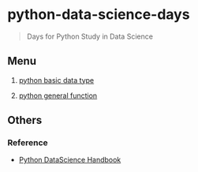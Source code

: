 # python-data-science-days
> Days for Python Study in Data Science 

## Menu

1. [ python basic data type](./day01-basic)

2. [ python general function ](./day02-general-function)

## Others

### Reference

* [Python DataScience Handbook](https://github.com/jakevdp/PythonDataScienceHandbook)
